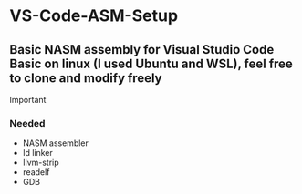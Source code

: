 # VS-Code-ASM-Setup

## Basic NASM assembly for Visual Studio Code Basic on linux \(I used Ubuntu and WSL\), feel free to clone and modify freely


> [!IMPORTANT]
> ### Needed
> - NASM assembler
> - ld linker
> - llvm-strip
> - readelf
> - GDB
